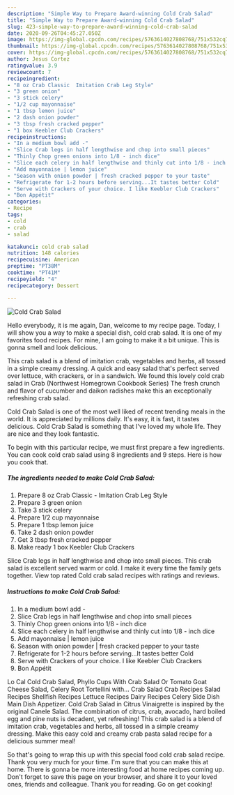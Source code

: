 ```yaml
---
description: "Simple Way to Prepare Award-winning Cold Crab Salad"
title: "Simple Way to Prepare Award-winning Cold Crab Salad"
slug: 423-simple-way-to-prepare-award-winning-cold-crab-salad
date: 2020-09-26T04:45:27.050Z
image: https://img-global.cpcdn.com/recipes/5763614027808768/751x532cq70/cold-crab-salad-recipe-main-photo.jpg
thumbnail: https://img-global.cpcdn.com/recipes/5763614027808768/751x532cq70/cold-crab-salad-recipe-main-photo.jpg
cover: https://img-global.cpcdn.com/recipes/5763614027808768/751x532cq70/cold-crab-salad-recipe-main-photo.jpg
author: Jesus Cortez
ratingvalue: 3.9
reviewcount: 7
recipeingredient:
- "8 oz Crab Classic  Imitation Crab Leg Style"
- "3 green onion"
- "3 stick celery"
- "1/2 cup mayonnaise"
- "1 tbsp lemon juice"
- "2 dash onion powder"
- "3 tbsp fresh cracked pepper"
- "1 box Keebler Club Crackers"
recipeinstructions:
- "In a medium bowl add -"
- "Slice Crab legs in half lengthwise and chop into small pieces"
- "Thinly Chop green onions into 1/8 - inch dice"
- "Slice each celery in half lengthwise and thinly cut into 1/8 - inch dice"
- "Add mayonnaise | lemon juice"
- "Season with onion powder | fresh cracked pepper to your taste"
- "Refrigerate for 1-2 hours before serving...It tastes better Cold"
- "Serve with Crackers of your choice. I like Keebler Club Crackers"
- "Bon Appétit"
categories:
- Recipe
tags:
- cold
- crab
- salad

katakunci: cold crab salad 
nutrition: 148 calories
recipecuisine: American
preptime: "PT38M"
cooktime: "PT41M"
recipeyield: "4"
recipecategory: Dessert

---
```



![Cold Crab Salad](https://img-global.cpcdn.com/recipes/5763614027808768/751x532cq70/cold-crab-salad-recipe-main-photo.jpg)

Hello everybody, it is me again, Dan, welcome to my recipe page. Today, I will show you a way to make a special dish, cold crab salad. It is one of my favorites food recipes. For mine, I am going to make it a bit unique. This is gonna smell and look delicious.

This crab salad is a blend of imitation crab, vegetables and herbs, all tossed in a simple creamy dressing. A quick and easy salad that&#39;s perfect served over lettuce, with crackers, or in a sandwich. We found this lovely cold crab salad in Crab (Northwest Homegrown Cookbook Series) The fresh crunch and flavor of cucumber and daikon radishes make this an exceptionally refreshing crab salad.

Cold Crab Salad is one of the most well liked of recent trending meals in the world. It is appreciated by millions daily. It's easy, it is fast, it tastes delicious. Cold Crab Salad is something that I've loved my whole life. They are nice and they look fantastic.


To begin with this particular recipe, we must first prepare a few ingredients. You can cook cold crab salad using 8 ingredients and 9 steps. Here is how you cook that.

<!--inarticleads1-->

##### The ingredients needed to make Cold Crab Salad:

1. Prepare 8 oz Crab Classic - Imitation Crab Leg Style
1. Prepare 3 green onion
1. Take 3 stick celery
1. Prepare 1/2 cup mayonnaise
1. Prepare 1 tbsp lemon juice
1. Take 2 dash onion powder
1. Get 3 tbsp fresh cracked pepper
1. Make ready 1 box Keebler Club Crackers


Slice Crab legs in half lengthwise and chop into small pieces. This crab salad is excellent served warm or cold. I make it every time the family gets together. View top rated Cold crab salad recipes with ratings and reviews. 

<!--inarticleads2-->

##### Instructions to make Cold Crab Salad:

1. In a medium bowl add -
1. Slice Crab legs in half lengthwise and chop into small pieces
1. Thinly Chop green onions into 1/8 - inch dice
1. Slice each celery in half lengthwise and thinly cut into 1/8 - inch dice
1. Add mayonnaise | lemon juice
1. Season with onion powder | fresh cracked pepper to your taste
1. Refrigerate for 1-2 hours before serving...It tastes better Cold
1. Serve with Crackers of your choice. I like Keebler Club Crackers
1. Bon Appétit


Lo Cal Cold Crab Salad, Phyllo Cups With Crab Salad Or Tomato Goat Cheese Salad, Celery Root Tortellini with… Crab Salad Crab Recipes Salad Recipes Shellfish Recipes Lettuce Recipes Dairy Recipes Celery Side Dish Main Dish Appetizer. Cold Crab Salad in Citrus Vinaigrette is inspired by the original Canele Salad. The combination of citrus, crab, avocado, hard boiled egg and pine nuts is decadent, yet refreshing! This crab salad is a blend of imitation crab, vegetables and herbs, all tossed in a simple creamy dressing. Make this easy cold and creamy crab pasta salad recipe for a delicious summer meal! 

So that's going to wrap this up with this special food cold crab salad recipe. Thank you very much for your time. I'm sure that you can make this at home. There is gonna be more interesting food at home recipes coming up. Don't forget to save this page on your browser, and share it to your loved ones, friends and colleague. Thank you for reading. Go on get cooking!
